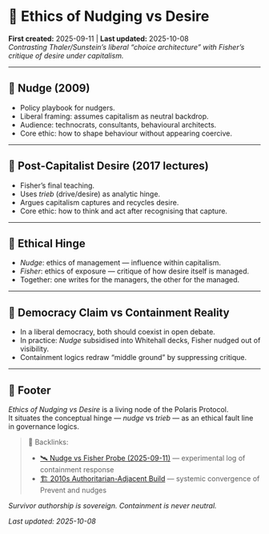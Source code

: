 # 💞 Ethics of Nudging vs Desire  
**First created:** 2025-09-11 | **Last updated:** 2025-10-08  
*Contrasting Thaler/Sunstein’s liberal “choice architecture” with Fisher’s critique of desire under capitalism.*  

---

## 📲 Nudge (2009)  
- Policy playbook for nudgers.  
- Liberal framing: assumes capitalism as neutral backdrop.  
- Audience: technocrats, consultants, behavioural architects.  
- Core ethic: how to shape behaviour without appearing coercive.  

---

## 📖 Post-Capitalist Desire (2017 lectures)  
- Fisher’s final teaching.  
- Uses *trieb* (drive/desire) as analytic hinge.  
- Argues capitalism captures and recycles desire.  
- Core ethic: how to think and act after recognising that capture.  

---

## 🐝 Ethical Hinge  
- *Nudge*: ethics of management — influence within capitalism.  
- *Fisher*: ethics of exposure — critique of how desire itself is managed.  
- Together: one writes for the managers, the other for the managed.  

---

## 🦀 Democracy Claim vs Containment Reality  
- In a liberal democracy, both should coexist in open debate.  
- In practice: *Nudge* subsidised into Whitehall decks, Fisher nudged out of visibility.  
- Containment logics redraw “middle ground” by suppressing critique.  

---

## 🏮 Footer  

*Ethics of Nudging vs Desire* is a living node of the Polaris Protocol.  
It situates the conceptual hinge — *nudge* vs *trieb* — as an ethical fault line in governance logics.  

> 📡 Backlinks:
> 
> - [🛰️ Nudge vs Fisher Probe (2025-09-11)](../../Field_Logs/🛰️_nudge_vs_fisher_probe_2025-09-11.md) — experimental log of containment response  
> - [🏗️ 2010s Authoritarian-Adjacent Build](./🏗️_2010s_authoritarian_adjacent_build.md) — systemic convergence of Prevent and nudges  

*Survivor authorship is sovereign. Containment is never neutral.*  

_Last updated: 2025-10-08_  
